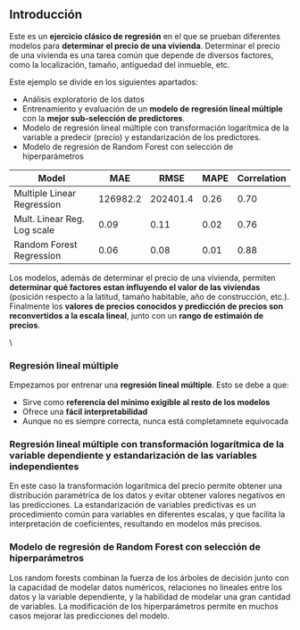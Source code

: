 ## Introducción  

Este es un **ejercicio clásico de regresión** en el que se prueban diferentes modelos para **determinar el precio de una vivienda**. Determinar el precio de una vivienda es una tarea común que depende de diversos factores, como la localización, tamaño, antiguedad del inmueble, etc.   
   
Este ejemplo se divide en los  siguientes apartados:    

* Análisis exploratorio de los datos   
* Entrenamiento y evaluación de un **modelo de regresión lineal múltiple** con la **mejor sub-selección de predictores**.    
* Modelo de regresión lineal múltiple con transformación logarítmica de la variable a predecir (precio) y estandarización de los predictores.    
* Modelo de regresión de Random Forest con selección de hiperparámetros

| Model | MAE | RMSE | MAPE | Correlation |    
|-------|-----|------|------|------------------------------|     
| Multiple Linear Regression | 126982.2 | 202401.4 | 0.26 | 0.70 |     
| Mult. Linear Reg. Log scale | 0.09 | 0.11 | 0.02 | 0.76 |    
| Random Forest Regression | 0.06 | 0.08 | 0.01 | 0.88 |    

Los modelos, además de determinar el precio de una vivienda, permiten **determinar qué factores estan influyendo el valor de las viviendas** (posición respecto a la latitud, tamaño habitable, año de construcción, etc.).   
Finalmente los **valores de precios conocidos y predicción de precios son reconvertidos a la escala lineal**, junto con un **rango de estimaión de precios**.  

\ 

### Regresión lineal múltiple   

Empezamos por entrenar una **regresión lineal múltiple**. Esto se debe a que:      

* Sirve como **referencia del mínimo exigible al resto de los modelos**   
* Ofrece una **fácil interpretabilidad**   
* Aunque no es siempre correcta, nunca está completamnete equivocada  

### Regresión lineal múltiple con transformación logarítmica de la variable dependiente y estandarización de las variables independientes   

En este caso la transformación logarítmica del precio permite obtener una distribución paramétrica de los datos y evitar obtener valores negativos en las predicciones. La estandarización de variables predictivas es un procedimiento común para variables en diferentes escalas, y que facilita la interpretación de coeficientes, resultando en modelos más precisos.   

### Modelo de regresión de Random Forest con selección de hiperparámetros   

Los random forests combinan la fuerza de los árboles de decisión junto con la capacidad de modelar datos numéricos, relaciones no lineales entre los datos y la variable dependiente, y la habilidad de modelar una gran cantidad de variables. La modificación de los hiperparámetros permite en muchos casos mejorar las predicciones del modelo.  